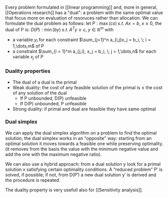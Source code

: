 
Every problem formulated in [[linear programming]] and, more in general, [[Operations research]] has a "dual": a problem with the same optimal value that focus more on evaluation of resoruces rather than allocation.
We can formulate the dual problem as follows:
let $P:\max(cs) \; s.t. \; Ax = b, \; x \geq 0$, the dual of P is: $D(P): \min(by) \; s.t. \; A^T y \geq c, \; y \in \mathbb{R}^m$ with 
- a variable $y_i$ for each constraint $\sum_{j=1}^n a_{i,j}x_j = b_i, \; i = 1,\dots,m$ of P
- a constraint $\sum_{i = 1}^m a_{j,i}, x_j = b_i, \; j = 1,\dots,n$ for each variable $x_j$ of P

### Duality properties
- The dual of a dual is the primal
- Weak duality: the cost of any feasible solution of the primal is ≤ the cost of any solution of the dual
	- If P unbounded, D(P) unfeasible
	- If D(P) unbounded, P unfeasible
- Strong duality: if primal and dual are feasible they have same optimal

### Dual simplex
We can apply the dual simplex algorithm on a problem to find the optimal solution, the dual simplex works in an "opposite" way: starting from an optimal solution it moves towards a feasible one while preserving optimality. (it removes from the basis the value with the minimum negative value and add the one with the maximum negative ratio). 

We can also use a hybrid approach: from a dual solution y look for a primal solution x satisfying certain optimality conditions. A “reduced problem” P′ is solved, if possible; if not, from D(P′) a new dual solution y′ is derived and the procedure is repeated.

The duality property is very usefull also for [[Sensitivity analysis]].